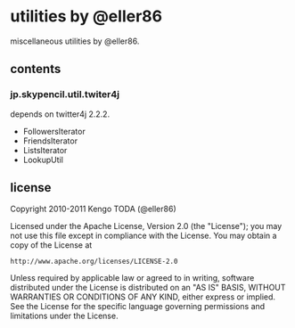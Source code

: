 utilities by @eller86
=====================
miscellaneous utilities by @eller86.


contents
--------
### jp.skypencil.util.twiter4j
depends on twitter4j 2.2.2.
 *   FollowersIterator
 *   FriendsIterator
 *   ListsIterator
 *   LookupUtil


license
-------
Copyright 2010-2011 Kengo TODA (@eller86)

Licensed under the Apache License, Version 2.0 (the "License");
you may not use this file except in compliance with the License.
You may obtain a copy of the License at

    http://www.apache.org/licenses/LICENSE-2.0

Unless required by applicable law or agreed to in writing, software
distributed under the License is distributed on an "AS IS" BASIS,
WITHOUT WARRANTIES OR CONDITIONS OF ANY KIND, either express or implied.
See the License for the specific language governing permissions and
limitations under the License.
